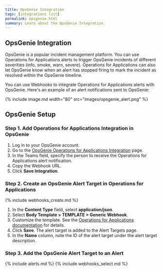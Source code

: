 ```yaml
---
title: OpsGenie Integration
tags: [integrations list]
permalink: opsgenie.html
summary: Learn about the OpsGenie Integration.
---
```

## OpsGenie Integration

OpsGenie is a popular incident management platform. You can use Operations for Applications alerts to trigger OpsGenie incidents of different severities (info, smoke, warn, severe). Operations for Applications can also let OpsGenie know when an alert has stopped firing to mark the incident as resolved within the OpsGenie timeline.

You can use Webhooks to integrate Operations for Applications alerts with OpsGenie. Here's an example of an alert notifications sent to OpsGenie:

{% include image.md width="80" src="images/opsgenie_alert.png" %}

## OpsGenie Setup



### Step 1. Add Operations for Applications Integration in OpsGenie

1. Log in to your OpsGenie account.
2. Go to the [OpsGenie Operations for Applications Integration](https://app.opsgenie.com/integration#/add/Wavefront) page.
3. In the Teams field, specify the person to receive the Operations for Applications alert notification.
4. Copy the Webhook URL.
5. Click **Save Integration**.

### Step 2. Create an OpsGenie Alert Target in Operations for Applications

{% include webhooks_create.md %}
1. In the **Content Type** field, select **application/json**.
1. Select **Body Template > TEMPLATE > Generic Webhook**.
1. Customize the template. See the [Operations for Applications documentation](https://docs.wavefront.com/alert_target_customizing.html) for details.
1. Click **Save**. The alert target is added to the Alert Targets page.
1. In the **Name** column, note the ID of the alert target under the alert target description.

### Step 3. Add the OpsGenie Alert Target to an Alert

{% include alerts.md %}
{% include webhooks_select.md %}



